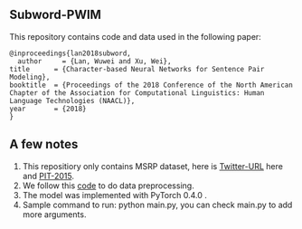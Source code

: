## Subword-PWIM
This repository contains code and data used in the following paper:

	@inproceedings{lan2018subword,
	  author     = {Lan, Wuwei and Xu, Wei},
  	title      = {Character-based Neural Networks for Sentence Pair Modeling},
  	booktitle  = {Proceedings of the 2018 Conference of the North American Chapter of the Association for Computational Linguistics: Human Language Technologies (NAACL)},
  	year       = {2018}
  	} 

## A few notes
1. This repositiory only contains MSRP dataset, here is [Twitter-URL](https://github.com/lanwuwei/language-net) here and [PIT-2015](https://github.com/cocoxu/SemEval-PIT2015).
2. We follow this [code](https://github.com/stanfordnlp/treelstm/blob/master/scripts/preprocess-sick.py) to do data preprocessing.
3. The model was implemented with PyTorch 0.4.0 .
4. Sample command to run: python main.py, you can check main.py to add more arguments.
